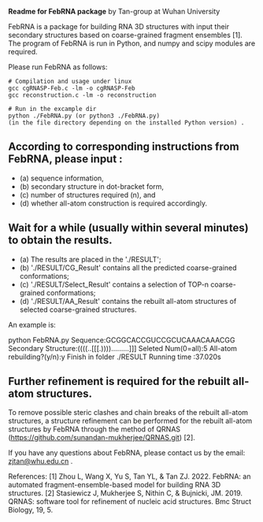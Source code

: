
******Readme for FebRNA package******  by Tan-group at Wuhan University

FebRNA is a package for building RNA 3D structures with input their secondary structures 
based on coarse-grained fragment ensembles [1]. The program of FebRNA is run in Python,
and numpy and scipy modules are required.


Please run FebRNA as follows:

```
# Compilation and usage under linux
gcc cgRNASP-Feb.c -lm -o cgRNASP-Feb
gcc reconstruction.c -lm -o reconstruction 

# Run in the excample dir 
python ./FebRNA.py (or python3 ./FebRNA.py)
(in the file directory depending on the installed Python version) .
```

## According to corresponding instructions from FebRNA, please input :
- (a) sequence information, 
- (b) secondary structure in  dot-bracket form, 
- (c) number of structures required (n), and
- (d) whether all-atom construction is required accordingly.
 
## Wait for a while (usually within several minutes) to obtain the results.
- (a) The results are placed in the './RESULT'; 
- (b) './RESULT/CG_Result' contains all the predicted coarse-grained conformations;
- (c) './RESULT/Select_Result' contains a selection of TOP-n coarse-grained conformations;
- (d) './RESULT/AA_Result' contains the rebuilt all-atom structures of selected coarse-grained structures.

An example is:

python FebRNA.py 
Sequence:GCGGCACCGUCCGCUCAAACAAACGG
Secondary Structure:((((..[[[.)))).........]]]
Seleted Num(0=all):5
All-atom rebuilding?(y/n):y
Finish in folder ./RESULT
Running time :37.020s

## Further refinement is required for the rebuilt all-atom structures.
To remove possible steric clashes and chain breaks of the rebuilt all-atom structures,  a structure 
refinement  can be performed for the rebuilt all-atom structures by FebRNA through the method 
of QRNAS (https://github.com/sunandan-mukherjee/QRNAS.git) [2].

If you have any questions about FebRNA, please contact us by the email: zjtan@whu.edu.cn .

References:
[1] Zhou L, Wang X, Yu S, Tan YL, &  Tan ZJ. 2022. FebRNA: an automated fragment-ensemble-based 
model for building RNA 3D structures. 
[2] Stasiewicz J, Mukherjee S, Nithin C, & Bujnicki, JM. 2019. QRNAS: software tool for refinement of 
nucleic acid structures. Bmc Struct Biology, 19, 5.


